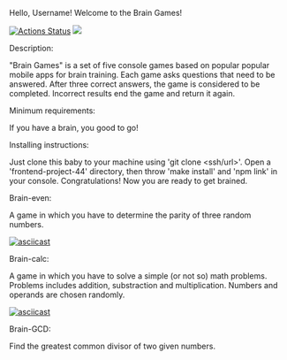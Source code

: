 Hello, Username! Welcome to the Brain Games!

[![Actions Status](https://github.com/AlexVXA/frontend-project-44/workflows/hexlet-check/badge.svg)](https://github.com/AlexVXA/frontend-project-44/actions)
<a href="https://codeclimate.com/github/AlexVXA/frontend-project-44/maintainability"><img src="https://api.codeclimate.com/v1/badges/2f8475e5bca913f2e3cb/maintainability" /></a>

Description:

"Brain Games" is a set of five console games based on popular popular mobile apps for brain training. Each game asks questions that need to be answered. After three correct answers, the game is considered to be completed. Incorrect results end the game and return it again.

Minimum requirements:

If you have a brain, you good to go!

Installing instructions:

Just clone this baby to your machine using 'git clone <ssh/url>'. Open a 'frontend-project-44' directory, then throw 'make install' and 'npm link' in your console. Congratulations! Now you are ready to get brained.

Brain-even:

A game in which you have to determine the parity of three random numbers.

[![asciicast](https://asciinema.org/a/q44CeIYUDxaQIGsKz44WhYkjB.svg)](https://asciinema.org/a/q44CeIYUDxaQIGsKz44WhYkjB)

Brain-calc:

A game in which you have to solve a simple (or not so) math problems. Problems includes addition, substraction and multiplication. Numbers and operands are chosen randomly.

[![asciicast](https://asciinema.org/a/RCuE8NKmWF8fi7SfKIpX2cuvU.svg)](https://asciinema.org/a/RCuE8NKmWF8fi7SfKIpX2cuvU)

Brain-GCD:

Find the greatest common divisor of two given numbers.
